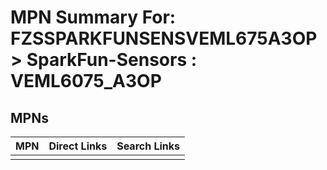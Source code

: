 



# MPN Summary For: FZSSPARKFUNSENSVEML675A3OP > SparkFun-Sensors : VEML6075_A3OP

## MPNs
  

|MPN|Direct Links|Search Links|
| :--- | :--- | :--- |
||||
